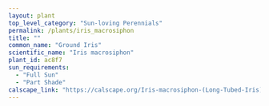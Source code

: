 ```yaml
---
layout: plant                                                              
top_level_category: "Sun-loving Perennials"
permalink: /plants/iris_macrosiphon
title: ""
common_name: "Ground Iris"
scientific_name: "Iris macrosiphon"
plant_id: ac8f7
sun_requirements:
  - "Full Sun"
  - "Part Shade"
calscape_link: "https://calscape.org/Iris-macrosiphon-(Long-Tubed-Iris)"
---
```



